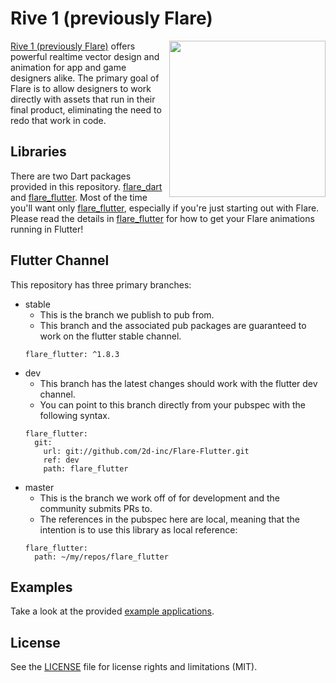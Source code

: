 # Rive 1 (previously Flare)
<img align="right" src="https://cdn.2dimensions.com/flare_macbook.png" height="250">

[Rive 1 (previously Flare)](https://rive.app/about-rive) offers powerful realtime vector design and animation for app and game designers alike. The primary goal of Flare is to allow designers to work directly with assets that run in their final product, eliminating the need to redo that work in code.

## Libraries
There are two Dart packages provided in this repository. [flare_dart](flare_dart) and [flare_flutter](flare_flutter). Most of the time you'll want only [flare_flutter](flare_flutter), especially if you're just starting out with Flare. Please read the details in [flare_flutter](flare_flutter) for how to get your Flare animations running in Flutter!

## Flutter Channel
This repository has three primary branches: 
- stable
  - This is the branch we publish to pub from. 
  - This branch and the associated pub packages are guaranteed to work on the flutter stable channel.
  ```
  flare_flutter: ^1.8.3
  ```
- dev
  - This branch has the latest changes should work with the flutter dev channel.
  - You can point to this branch directly from your pubspec with the following syntax.
  ```
  flare_flutter:
    git: 
      url: git://github.com/2d-inc/Flare-Flutter.git
      ref: dev
      path: flare_flutter
  ```
- master
  - This is the branch we work off of for development and the community submits PRs to.
  - The references in the pubspec here are local, meaning that the intention is to use this library as local reference:
  ```
  flare_flutter:
    path: ~/my/repos/flare_flutter
  ```

## Examples
Take a look at the provided [example applications](https://github.com/2d-inc/Flare-Flutter/tree/master/example).

## License
See the [LICENSE](LICENSE) file for license rights and limitations (MIT).
